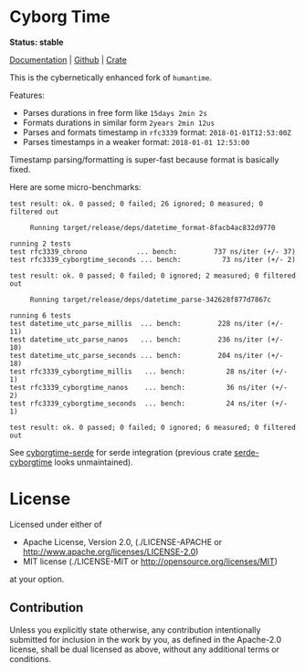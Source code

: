Cyborg Time
===========

**Status: stable**

[Documentation](https://docs.rs/cyborgtime) |
[Github](https://github.com/cyborg-rs/cyborgtime) |
[Crate](https://crates.io/crates/cyborgtime)

This is the cybernetically enhanced fork of `humantime`.

Features:

* Parses durations in free form like `15days 2min 2s`
* Formats durations in similar form `2years 2min 12us`
* Parses and formats timestamp in `rfc3339` format: `2018-01-01T12:53:00Z`
* Parses timestamps in a weaker format: `2018-01-01 12:53:00`

Timestamp parsing/formatting is super-fast because format is basically
fixed.

Here are some micro-benchmarks:

```
test result: ok. 0 passed; 0 failed; 26 ignored; 0 measured; 0 filtered out

     Running target/release/deps/datetime_format-8facb4ac832d9770

running 2 tests
test rfc3339_chrono            ... bench:         737 ns/iter (+/- 37)
test rfc3339_cyborgtime_seconds ... bench:          73 ns/iter (+/- 2)

test result: ok. 0 passed; 0 failed; 0 ignored; 2 measured; 0 filtered out

     Running target/release/deps/datetime_parse-342628f877d7867c

running 6 tests
test datetime_utc_parse_millis  ... bench:         228 ns/iter (+/- 11)
test datetime_utc_parse_nanos   ... bench:         236 ns/iter (+/- 10)
test datetime_utc_parse_seconds ... bench:         204 ns/iter (+/- 18)
test rfc3339_cyborgtime_millis   ... bench:          28 ns/iter (+/- 1)
test rfc3339_cyborgtime_nanos    ... bench:          36 ns/iter (+/- 2)
test rfc3339_cyborgtime_seconds  ... bench:          24 ns/iter (+/- 1)

test result: ok. 0 passed; 0 failed; 0 ignored; 6 measured; 0 filtered out
```

See [cyborgtime-serde] for serde integration (previous crate [serde-cyborgtime] looks unmaintained).

[serde-cyborgtime]: https://docs.rs/serde-cyborgtime/0.1.1/serde_cyborgtime/
[cyborgtime-serde]: https://docs.rs/cyborgtime-serde

License
=======

Licensed under either of

* Apache License, Version 2.0, (./LICENSE-APACHE or http://www.apache.org/licenses/LICENSE-2.0)
* MIT license (./LICENSE-MIT or http://opensource.org/licenses/MIT)

at your option.

Contribution
------------

Unless you explicitly state otherwise, any contribution intentionally
submitted for inclusion in the work by you, as defined in the Apache-2.0
license, shall be dual licensed as above, without any additional terms or
conditions.
